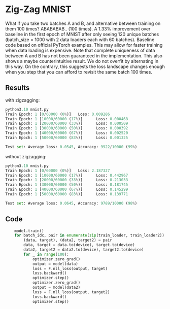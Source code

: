 # Zig-Zag MNIST
What if you take two batches A and B, and alternative between training on them 100 times? ABABABAB.. (100 times). A 1.33% improvement over baseline in the first epoch of MNIST after only seeing 120 unique batches (batch_size = 1000 with 2 data loaders each with 60 batches). Baseline code based on official PyTorch examples. This may allow for faster training when data loading is expensive. Note that complete uniqueness of data between A and B has not been guaranteed in the implementation. This also shows a maybe counterintuitive result. We do not overfit by alternating in this way. On the contrary, this suggests the loss landscape changes enough when you step that you can afford to revisit the same batch 100 times.

## Results

with zigzagging:
```py
python3.10 mnist.py
Train Epoch: 1 [0/60000 (0%)]   Loss: 0.009286
Train Epoch: 1 [10000/60000 (17%)]      Loss: 0.000468
Train Epoch: 1 [20000/60000 (33%)]      Loss: 0.000509
Train Epoch: 1 [30000/60000 (50%)]      Loss: 0.000392
Train Epoch: 1 [40000/60000 (67%)]      Loss: 0.002520
Train Epoch: 1 [50000/60000 (83%)]      Loss: 0.001325

Test set: Average loss: 0.0545, Accuracy: 9922/10000 (99%)
```

without zigzagging:
```py
python3.10 mnist.py
Train Epoch: 1 [0/60000 (0%)]   Loss: 2.187327
Train Epoch: 1 [10000/60000 (17%)]      Loss: 0.442967
Train Epoch: 1 [20000/60000 (33%)]      Loss: 0.213033
Train Epoch: 1 [30000/60000 (50%)]      Loss: 0.181745
Train Epoch: 1 [40000/60000 (67%)]      Loss: 0.145299
Train Epoch: 1 [50000/60000 (83%)]      Loss: 0.139771

Test set: Average loss: 0.0645, Accuracy: 9789/10000 (98%)
```

## Code

```py
    model.train()
    for batch_idx, pair in enumerate(zip(train_loader, train_loader2)):
        (data, target), (data2, target2) = pair
        data, target = data.to(device), target.to(device)
        data2, target2 = data2.to(device), target2.to(device)
        for _ in range(100):
            optimizer.zero_grad()
            output = model(data)
            loss = F.nll_loss(output, target)
            loss.backward()
            optimizer.step()
            optimizer.zero_grad()
            output = model(data2)
            loss = F.nll_loss(output, target2)
            loss.backward()
            optimizer.step()
```
